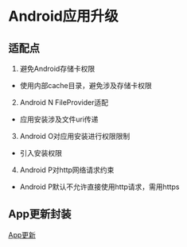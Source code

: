 # Android应用升级

## 适配点
1. 避免Android存储卡权限
* 使用内部cache目录，避免涉及存储卡权限
2. Android N FileProvider适配
* 应用安装涉及文件uri传递
3. Android O对应用安装进行权限限制
* 引入安装权限
4. Android P对http网络请求约束
* Android P默认不允许直接使用http请求，需用https

## App更新封装
[App更新]()
